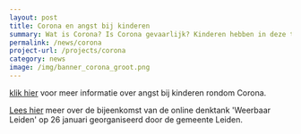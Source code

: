 ```yaml
---
layout: post
title: Corona en angst bij kinderen
summary: Wat is Corona? Is Corona gevaarlijk? Kinderen hebben in deze tijd ook vragen en zorgen rondom Corona. Vind hier filmpjes en betrouwbare informatie speciaal voor kinderen.
permalink: /news/corona
project-url: /projects/corona
category: news
image: /img/banner_corona_groot.png
---
```


[klik hier](https://www.universiteitleiden.nl/nieuws/2020/04/anke-klein-in-de-media) voor meer informatie over angst bij kinderen rondom Corona.

[Lees hier](https://www.linkedin.com/feed/update/urn%3Ali%3Aactivity%3A6760221737402687488/?midToken=AQEoT4vuXt2L2w&midSig=27Omc3W1C3V9A1&trk=eml-email_notification_single_mentioned_you_in_this_01-notifications-1-hero%7Ecard%7Efeed&trkEmail=eml-email_notification_single_mentioned_you_in_this_01-notifications-1-hero%7Ecard%7Efeed-null-c4sgg%7Ekkfmba68%7Ez5-null-voyagerOffline) meer over de bijeenkomst van de online denktank 'Weerbaar Leiden' op 26 januari georganiseerd door de gemeente Leiden.
